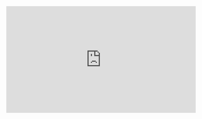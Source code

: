 <style>
  .videoWrapper {
    position: relative;
    padding-bottom: 56.25%; /* 16:9 */
    height: 0;
  }
  .videoWrapper iframe {
    position: absolute;
    top: 0;
    left: 0;
    width: 100%;
    height: 100%;
  }

</style>

<div class="videoWrapper">
  <iframe src="https://www.youtube.com/embed/INlHRbX7lwU" frameborder="0" allowfullscreen="allowfullscreen"></iframe>
</div>
